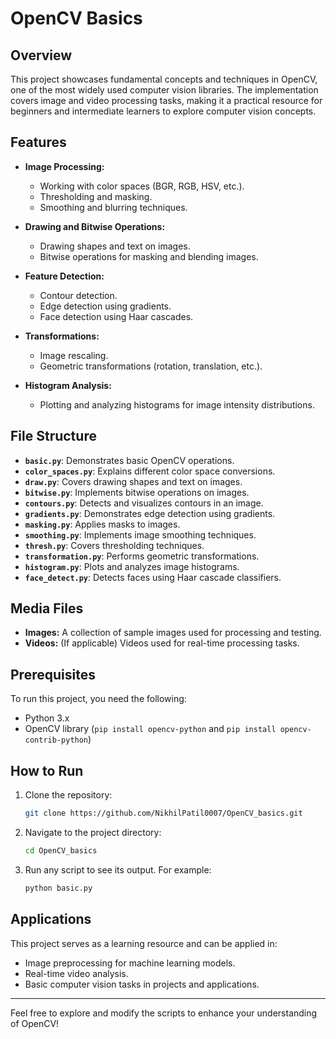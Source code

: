 # OpenCV Basics

## Overview
This project showcases fundamental concepts and techniques in OpenCV, one of the most widely used computer vision libraries. The implementation covers image and video processing tasks, making it a practical resource for beginners and intermediate learners to explore computer vision concepts.

## Features
- **Image Processing:**
  - Working with color spaces (BGR, RGB, HSV, etc.).
  - Thresholding and masking.
  - Smoothing and blurring techniques.
  
- **Drawing and Bitwise Operations:**
  - Drawing shapes and text on images.
  - Bitwise operations for masking and blending images.

- **Feature Detection:**
  - Contour detection.
  - Edge detection using gradients.
  - Face detection using Haar cascades.

- **Transformations:**
  - Image rescaling.
  - Geometric transformations (rotation, translation, etc.).

- **Histogram Analysis:**
  - Plotting and analyzing histograms for image intensity distributions.

## File Structure
- **`basic.py`**: Demonstrates basic OpenCV operations.
- **`color_spaces.py`**: Explains different color space conversions.
- **`draw.py`**: Covers drawing shapes and text on images.
- **`bitwise.py`**: Implements bitwise operations on images.
- **`contours.py`**: Detects and visualizes contours in an image.
- **`gradients.py`**: Demonstrates edge detection using gradients.
- **`masking.py`**: Applies masks to images.
- **`smoothing.py`**: Implements image smoothing techniques.
- **`thresh.py`**: Covers thresholding techniques.
- **`transformation.py`**: Performs geometric transformations.
- **`histogram.py`**: Plots and analyzes image histograms.
- **`face_detect.py`**: Detects faces using Haar cascade classifiers.

## Media Files
- **Images:** A collection of sample images used for processing and testing.
- **Videos:** (If applicable) Videos used for real-time processing tasks.

## Prerequisites
To run this project, you need the following:
- Python 3.x
- OpenCV library (`pip install opencv-python` and `pip install opencv-contrib-python`)

## How to Run
1. Clone the repository:
   ```bash
   git clone https://github.com/NikhilPatil0007/OpenCV_basics.git
   ```
2. Navigate to the project directory:
   ```bash
   cd OpenCV_basics
   ```
3. Run any script to see its output. For example:
   ```bash
   python basic.py
   ```

## Applications
This project serves as a learning resource and can be applied in:
- Image preprocessing for machine learning models.
- Real-time video analysis.
- Basic computer vision tasks in projects and applications.

---

Feel free to explore and modify the scripts to enhance your understanding of OpenCV!
